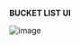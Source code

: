 **BUCKET LIST UI**

![image](https://github.com/user-attachments/assets/5b86be1b-6016-4601-8475-179635c538c0)
